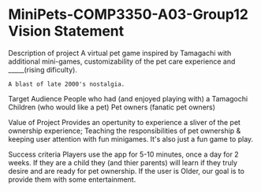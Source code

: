 # MiniPets-COMP3350-A03-Group12 Vision Statement

Description of project
	A virtual pet game inspired by Tamagachi with additional mini-games, customizability of the pet care experience
	and _____(rising dificulty).

	A blast of late 2000's nostalgia.

Target Audience
	People who had (and enjoyed playing with) a Tamagochi
	Children (who would like a pet)
	Pet owners (fanatic pet owners)

Value of Project
	Provides an opertunity to experience a sliver of the pet ownership experience; Teaching the responsibilities of
	pet ownership & keeping user attention <change phrasing> with fun minigames. It's also just a fun game to play.

Success criteria
	Players use the app for 5-10 minutes, once a day for 2 weeks. If they are a child they (and thier parents) will
	learn if they truly desire and are ready for pet ownership. If the user is Older, our goal is to provide them
	with some entertainment.
